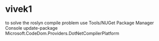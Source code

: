 # vivek1
to solve the roslyn compile problem use
Tools/NUGet Package Manager Console
update-package Microsoft.CodeDom.Providers.DotNetCompilerPlatform
